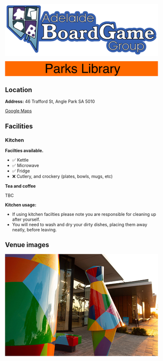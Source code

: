 ![ABGG Logo](/ABGG_Logo.png)

![](/images/venue-stripe-parks.png)

## Location
**Address:** 46 Trafford St, Angle Park SA 5010

[Google Maps](https://goo.gl/maps/n4isMi2eshww87eLA)

## Facilities

### Kitchen

**Facilties available.**

- ✅ Kettle
- ✅ Microwave
- ✅ Fridge
- ❌ Cutlery, and crockery (plates, bowls, mugs, etc)

**Tea and coffee**

TBC

**Kitchen usage:**

- If using kitchen facilties please note you are responsible for cleaning up after yourself. 
- You will need to wash and dry your dirty dishes, placing them away neatly, before leaving.

## Venue images

![Parks Library Image](/images/venue-parks.jpg)
